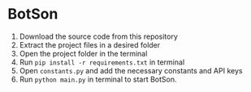# BotSon

1. Download the source code from this repository
2. Extract the project files in a desired folder
3. Open the project folder in the terminal
4. Run ```pip install -r requirements.txt``` in terminal
5. Open ```constants.py``` and add the necessary constants and API keys
6. Run ```python main.py``` in terminal to start BotSon.
